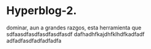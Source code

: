 # Hyperblog-2.
dominar, aun a grandes razgos, esta herramienta que sdfaasdfasdfasdfasdfasdf
dafhadhfkajdhfklhdfkadfadf
adfadfasdfadfadfadfa